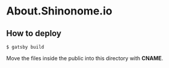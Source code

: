# About.Shinonome.io

## How to deploy
```
$ gatsby build
```
Move the files inside the public into this directory with **CNAME**.